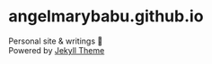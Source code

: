 # angelmarybabu.github.io
Personal site & writings 🙂  
Powered by [Jekyll Theme](https://jekyll-themes.com/chirpy/) 
